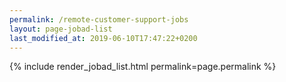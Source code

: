 ```yaml
---
permalink: /remote-customer-support-jobs
layout: page-jobad-list
last_modified_at: 2019-06-10T17:47:22+0200
---
```

{% include render_jobad_list.html permalink=page.permalink %}
